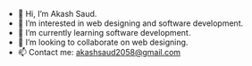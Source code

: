 - 👋 Hi, I’m Akash Saud.
- 👀 I’m interested in web designing and software development.
- 🌱 I’m currently learning software development.
- 💞️ I’m looking to collaborate on web designing.
- 📫 Contact me: akashsaud2058@gmail.com

<!---
Aaku69/Aaku69 is a ✨ special ✨ repository because its `README.md` (this file) appears on your GitHub profile.
You can click the Preview link to take a look at your changes.
--->
